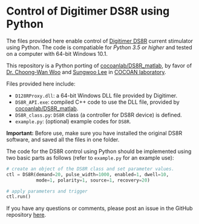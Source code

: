 # Control of Digitimer DS8R using Python

The files provided here enable control of [Digitimer DS8R][ds8r] current stimulator using Python.
The code is compatiable for *Python 3.5 or higher* and tested on a computer with 64-bit Windows 10.1.

This repository is a Python porting of [cocoanlab/DS8R_matlab][ds8r-matlab], by favor of [Dr. Choong-Wan Woo][choongwan-woo] and [Sungwoo Lee][sungwoo-lee] in [COCOAN laboratory][cocoanlab].

[ds8r]: https://digitimer.com/products/human-neurophysiology/peripheral-stimulators-2/ds8/
[ds8r-matlab]: https://github.com/cocoanlab/DS8R_matlab
[choongwan-woo]: https://github.com/wanirepo
[sungwoo-lee]: https://github.com/Sungwoo-Lee
[cocoanlab]: https://cocoanlab.github.io/

Files provided here include:

* `D128RProxy.dll`: a 64-bit Windows DLL file provided by Digitimer.
* `DS8R_API.exe`: compiled C++ code to use the DLL file, provided by [cocoanlab/DS8R_matlab][ds8r-matlab].
* `DS8R_class.py`: `DS8R` class (a controller for DS8R device) is defined.
* `example.py`: (optional) example codes for `DS8R`.

**Important:** Before use, make sure you have installed the original DS8R software, and saved all the files in one folder.

The code for the DS8R control using Python should be implemented using two basic parts as follows (refer to `example.py` for an example use):  

```python
# create an object of the DS8R class and set parameter values.
ctl = DS8R(demand=20, pulse_width=1000, enabled=1, dwell=10,
           mode=1, polarity=1, source=1, recovery=20)

# apply parameters and trigger
ctl.run()
```

If you have any questions or comments, please post an issue in the GitHub repository [here][github-issue].

[github-issue]: https://github.com/CCS-Lab/DS8R_python/issues
